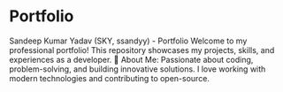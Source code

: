 # Portfolio
Sandeep Kumar Yadav (SKY, ssandyy) - Portfolio  Welcome to my professional portfolio! This repository showcases my projects, skills, and experiences as a developer.  🔹 About Me: Passionate about coding, problem-solving, and building innovative solutions. I love working with modern technologies and contributing to open-source. 
